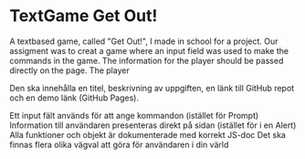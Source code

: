 # TextGame Get Out!


A textbased game, called "Get Out!", I made in school for a project.
Our assigment was to creat a game where an input field was used to make the commands in the game. The information for the player should be passed directly on the page. The player 




Den ska innehålla en titel, beskrivning av uppgiften, en länk till GitHub repot och en demo länk (GitHub Pages).

Ett input fält används för att ange kommandon (istället för Prompt)
Information till användaren presenteras direkt på sidan (istället för i en Alert)
Alla funktioner och objekt är dokumenterade med korrekt JS-doc
Det ska finnas flera olika vägval att göra för användaren i din värld 